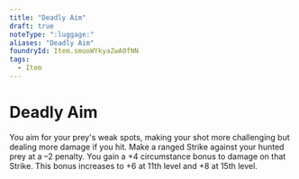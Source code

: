 ```yaml
---
title: "Deadly Aim"
draft: true
noteType: ":luggage:"
aliases: "Deadly Aim"
foundryId: Item.smuoWYkyaZwA0fNN
tags:
  - Item
---
```


# Deadly Aim

You aim for your prey's weak spots, making your shot more challenging but dealing more damage if you hit. Make a ranged Strike against your hunted prey at a –2 penalty. You gain a +4 circumstance bonus to damage on that Strike. This bonus increases to +6 at 11th level and +8 at 15th level.
